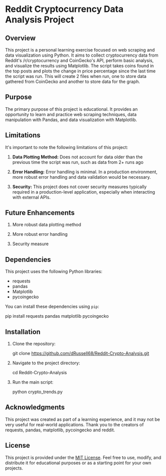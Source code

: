 # Reddit Cryptocurrency Data Analysis Project

## Overview

This project is a personal learning exercise focused on web scraping and data visualization using Python. It aims to collect cryptocurrency data from Reddit's /r/cryptocurrency and CoinGecko's API, perform basic analysis, and visualize the results using Matplotlib. The script takes coins found in the top posts and plots the change in price percentage since the last time the script was run. This will create 2 files when run, one to store data gathered from CoinGecko and another to store data for the graph.

## Purpose

The primary purpose of this project is educational. It provides an opportunity to learn and practice web scraping techniques, data manipulation with Pandas, and data visualization with Matplotlib.

## Limitations

It's important to note the following limitations of this project:

1. **Data Plotting Method:** Does not account for data older than the previous time the script was run, such as data from 2+ runs ago

2. **Error Handling:** Error handling is minimal. In a production environment, more robust error handling and data validation would be necessary.

3. **Security:** This project does not cover security measures typically required in a production-level application, especially when interacting with external APIs.

## Future Enhancements

1. More robust data plotting method

2. More robust error handling

3. Security measure

## Dependencies

This project uses the following Python libraries:

- requests
- pandas
- Matplotlib
- pycoingecko

You can install these dependencies using `pip`:

  pip install requests pandas matplotlib pycoingecko

## Installation

1. Clone the repository:

     git clone https://github.com/dRussell68/Reddit-Crypto-Analysis.git

2. Navigate to the project directory:

      cd Reddit-Crypto-Analysis

3. Run the main script:

      python crypto_trends.py

## Acknowledgments

This project was created as part of a learning experience, and it may not be very useful for real-world applications. Thank you to the creators of requests, pandas, matplotlib, pycoingecko and reddit.
## License

This project is provided under the [MIT License](LICENSE). Feel free to use, modify, and distribute it for educational purposes or as a starting point for your own projects.

